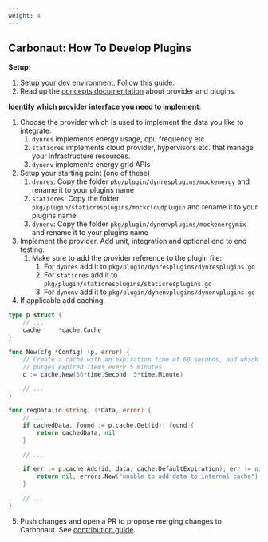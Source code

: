 ```yaml
---
weight: 4
---
```


## **Carbonaut: How To Develop Plugins**

**Setup**:
1. Setup your dev environment. Follow this [guide](/docs/guides/how-to-setup-dev-environment/).
2. Read up the [concepts documentation](/docs/concepts/components/#provider--plugins) about provider and plugins.

**Identify which provider interface you need to implement**:
1. Choose the provider which is used to implement the data you like to integrate.
   1. `dynres` implements energy usage, cpu frequency etc.
   2. `staticres` implements cloud provider, hypervisors etc. that manage your infrastructure resources.
   3. `dynenv` implements energy grid APIs
2. Setup your starting point (one of these)
   1. `dynres`: Copy the folder `pkg/plugin/dynresplugins/mockenergy` and rename it to your plugins name
   2. `staticres`: Copy the folder `pkg/plugin/staticresplugins/mockcloudplugin` and rename it to your plugins name
   3. `dynenv`: Copy the folder `pkg/plugin/dynenvplugins/mockenergymix` and rename it to your plugins name
3. Implement the provider. Add unit, integration and optional end to end testing.
   1. Make sure to add the provider reference to the plugin file:
      1. For `dynres` add it to `pkg/plugin/dynresplugins/dynresplugins.go`
      2. For `staticres` add it to `pkg/plugin/staticresplugins/staticresplugins.go`
      3. For `dynenv` add it to `pkg/plugin/dynenvplugins/dynenvplugins.go`
4. If applicable add caching.

```go
type p struct {
    // ...
	cache     *cache.Cache
}

func New(cfg *Config) (p, error) {
	// Create a cache with an expiration time of 60 seconds, and which
	// purges expired items every 5 minutes
	c := cache.New(60*time.Second, 5*time.Minute)

    // ...
}

func reqData(id string) (*Data, error) {
    // ...
    if cachedData, found := p.cache.Get(id); found {
        return cachedData, nil
    }

    // ...

    if err := p.cache.Add(id, data, cache.DefaultExpiration); err != nil {
		return nil, errors.New("unable to add data to internal cache")
	}

    // ...
}
```
5. Push changes and open a PR to propose merging changes to Carbonaut. See [contribution guide](/docs/reference/contributing/).
